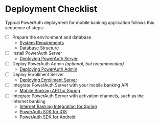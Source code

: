# Deployment Checklist

Typical PowerAuth deployment for mobile banking application follows this sequence of steps:

- [ ] Prepare the environment and database
    - [System Requirements](https://github.com/wultra/powerauth-server/blob/develop/docs/System-Requirements.md)
    - [Database Structure](https://github.com/wultra/powerauth-server/blob/develop/docs/Database-Structure.md)
- [ ] Install PowerAuth Server
    - [Deploying PowerAuth Server](https://github.com/wultra/powerauth-server/blob/develop/docs/Deploying-PowerAuth-Server.md)
- [ ] Deploy PowerAuth Admin _(optional, but recommended)_
    - [Deploying PowerAuth Admin](https://github.com/wultra/powerauth-admin/blob/develop/docs/Deploying-PowerAuth-Admin.md)
- [ ] Deploy Enrollment Server
  - [Deploying Enrollment Server](https://github.com/wultra/enrollment-server/blob/develop/docs/Deploying-Enrollment-Server.md)
- [ ] Integrate PowerAuth Server with your mobile banking API
    - [Mobile Banking API for Spring](https://github.com/wultra/powerauth-restful-integration/blob/develop/docs/RESTful-API-for-Spring.md)
- [ ] Integrate PowerAuth Server with activation channels, such as the Internet banking
    - [Internet Banking Integration for Spring](https://github.com/wultra/powerauth-server/blob/develop/docs/Configuring-REST-Client-for-Spring.md)
    - [PowerAuth SDK for iOS](https://github.com/wultra/powerauth-mobile-sdk/blob/develop/docs/PowerAuth-SDK-for-iOS.md)
    - [PowerAuth SDK for Android](https://github.com/wultra/powerauth-mobile-sdk/blob/develop/docs/PowerAuth-SDK-for-Android.md)

